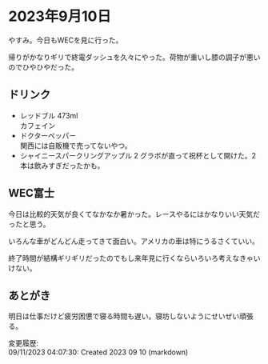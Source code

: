 # 2023年9月10日

やすみ。今日もWECを見に行った。

帰りがかなりギリで終電ダッシュを久々にやった。荷物が重いし膝の調子が悪いのでひやひやだった。

## ドリンク

- レッドブル 473ml  
カフェイン
- ドクターペッパー  
関西には自販機で売ってないやつ。
- シャイニースパークリングアップル 2
グラボが直って祝杯として開けた。2本は飲みすぎだったかも。

## WEC富士  

今日は比較的天気が良くてなかなか暑かった。レースやるにはかなりいい天気だったと思う。

いろんな車がどんどん走ってきて面白い。アメリカの車は特にうるさくていい。

終了時間が結構ギリギリだったのでもし来年見に行くならいろいろ考えなきゃいけない。

## あとがき

明日は仕事だけど疲労困憊で寝る時間も遅い。寝坊しないようにせいぜい頑張る。

変更履歴:  
09/11/2023 04:07:30: Created 2023 09 10 (markdown)  
